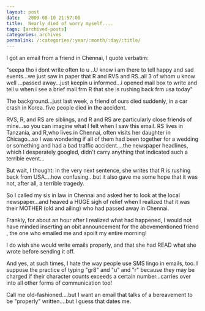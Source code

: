 ```yaml
---
layout: post
date:	2009-08-10 21:57:00
title:  Nearly died of worry myself....
tags: [archived-posts]
categories: archives
permalink: /:categories/:year/:month/:day/:title/
---
```

I got an email from a friend in Chennai, I quote verbatim:

"seepa tho i dont write often to u ..U know i am there to tell happy and sad events...we just saw in paper that R and RVS and RS..all 3 of whom u know well ...passed away...just keepin u informed...i opened mail box to write and tell u when i see a brief mail frm R that she is rushing back frm usa today"

The background...just last week, a friend of ours died suddenly, in a car crash in Korea..five people died in the accident. 

RVS, R, and RS are siblings, and R and RS are particularly close friends of mine...so you can imagine what I felt when I saw this email.  RS lives in Tanzania, and R,who lives in Chennai, often visits her daughter in Chicago...so I was wondering if all of them had been together for a wedding or something and had a bad traffic accident....the newspaper headlines, which I desperately googled, didn't carry anything that indicated such a terrible event...

But wait, I thought: in the very next sentence, she writes that R is rushing back from USA....how confusing...but it also gave me some hope that it was not, after all, a terrible tragedy.

So I called my sis in law in Chennai and asked her to look at the local newspaper...and heaved a HUGE sigh of relief when I realized that it was their MOTHER (old and ailing)  who had passed away in Chennai.

Frankly, for about an hour after I realized what had happened, I would not have minded inserting an obit announcement for the abovementioned friend , the one who emailed me and spoilt my entire morning!


I do wish she would write emails properly, and that she had READ what she wrote before sending it off.

 And yes, at such times, I hate the way people use SMS lingo in emails, too. I suppose the practice of  typing "gr8" and "u" and "r" because they may be charged if their character counts exceeds a certain number...carries over into all other forms of communication too!

Call me old-fashioned....but I want an email that talks of a bereavement to be "properly" written....but I guess that dates me.
